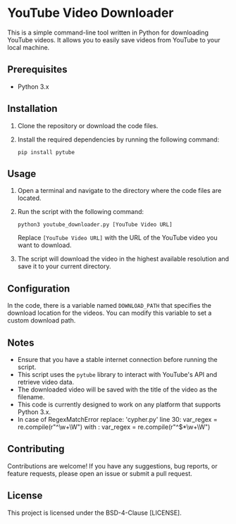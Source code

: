 # YouTube Video Downloader

This is a simple command-line tool written in Python for downloading YouTube videos. It allows you to easily save videos from YouTube to your local machine.

## Prerequisites

- Python 3.x

## Installation

1. Clone the repository or download the code files.

2. Install the required dependencies by running the following command:

   ```shell
   pip install pytube
   ```

## Usage

1. Open a terminal and navigate to the directory where the code files are located.

2. Run the script with the following command:

   ```shell
   python3 youtube_downloader.py [YouTube Video URL]
   ```

   Replace `[YouTube Video URL]` with the URL of the YouTube video you want to download.

3. The script will download the video in the highest available resolution and save it to your current directory.

## Configuration

In the code, there is a variable named `DOWNLOAD_PATH` that specifies the download location for the videos. You can modify this variable to set a custom download path.

## Notes

- Ensure that you have a stable internet connection before running the script.
- This script uses the `pytube` library to interact with YouTube's API and retrieve video data.
- The downloaded video will be saved with the title of the video as the filename.
- This code is currently designed to work on any platform that supports Python 3.x.
- In case of RegexMatchError replace: 
      'cypher.py' line 30: var_regex = re.compile(r"^\w+\W")
            with         : var_regex = re.compile(r"^\$*\w+\W")

## Contributing

Contributions are welcome! If you have any suggestions, bug reports, or feature requests, please open an issue or submit a pull request.

## License

This project is licensed under the BSD-4-Clause [LICENSE].